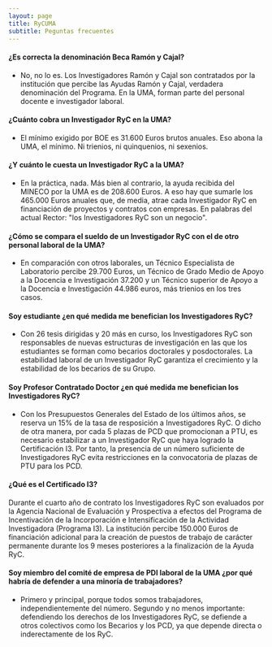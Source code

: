 ```yaml
---
layout: page
title: RyCUMA
subtitle: Peguntas frecuentes
---
```


#### ¿Es correcta la denominación Beca Ramón y Cajal?
- No, no lo es. Los Investigadores Ramón y Cajal son contratados por la institución que percibe las Ayudas Ramón y Cajal, verdadera denominación del Programa. En la UMA, forman parte del personal docente e investigador laboral.

#### ¿Cuánto cobra un Investigador RyC en la UMA?
- El mínimo exigido por BOE es 31.600 Euros brutos anuales. Eso abona la UMA, el mínimo. Ni trienios, ni quinquenios, ni sexenios.

#### ¿Y cuánto le cuesta un Investigador RyC a la UMA?
- En la práctica, nada. Más bien al contrario, la ayuda recibida del MINECO por la UMA es de 208.600 Euros. A eso hay que sumarle los 465.000 Euros anuales que, de media, atrae cada Investigador RyC en financiación de proyectos y contratos con empresas. En palabras del actual Rector: "los Investigadores RyC son un negocio".

#### ¿Cómo se compara el sueldo de un Investigador RyC con el de otro personal laboral de la UMA?
- En comparación con otros laborales, un Técnico Especialista de Laboratorio percibe 29.700 Euros, un Técnico de Grado Medio de Apoyo a la Docencia e Investigación 37.200 y un Técnico superior de Apoyo a la Docencia e Investigación 44.986 euros, más trienios en los tres casos.

#### Soy estudiante ¿en qué medida me benefician los Investigadores RyC?
- Con 26 tesis dirigidas y 20 más en curso, los Investigadores RyC son responsables de nuevas estructuras de investigación en las que los  estudiantes se forman como becarios doctorales y posdoctorales. La estabilidad laboral de un Investigador RyC garantiza el crecimiento y la estabilidad de los becarios de su Grupo.

#### Soy Profesor Contratado Doctor ¿en qué medida me benefician los Investigadores RyC?
- Con los Presupuestos Generales del Estado de los últimos años, se reserva un 15% de la tasa de resposición a Investigadores RyC. O dicho de otra manera, por cada 5 plazas de PCD que promocionan a PTU, es necesario estabilizar a un Investigador RyC que haya logrado la Certificación I3. Por tanto, la presencia de un número suficiente de Investigadores RyC evita restricciones en la convocatoria de plazas de PTU para los PCD.

#### ¿Qué es el Certificado I3?
Durante el cuarto año de contrato los Investigadores RyC son evaluados por la Agencia Nacional de Evaluación y Prospectiva a efectos del Programa de Incentivación de la Incorporación e Intensificación de la Actividad Investigadora (Programa I3). La institución percibe 150.000 Euros de financiación adicional para la creación de puestos de trabajo de carácter permanente durante los 9 meses posteriores a la finalización de la Ayuda RyC.

#### Soy miembro del comité de empresa de PDI laboral de la UMA ¿por qué habría de defender a una minoría de trabajadores?
- Primero y principal, porque todos somos trabajadores, independientemente del número. Segundo y no menos importante: defendiendo los derechos de los Investigadores RyC, se defiende a otros colectivos como los Becarios y los PCD, ya que depende directa o inderectamente de los RyC.


